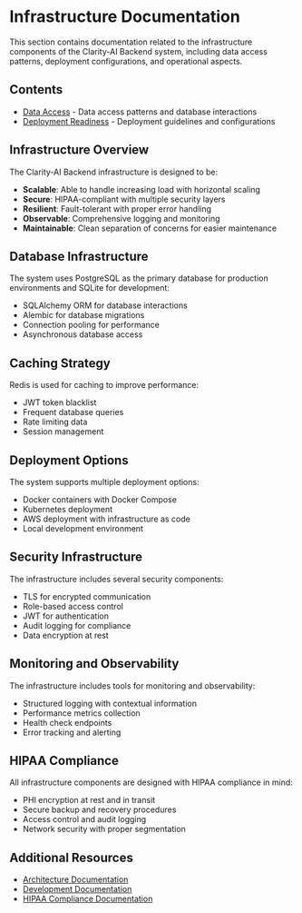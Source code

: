 # Infrastructure Documentation

This section contains documentation related to the infrastructure components of the Clarity-AI Backend system, including data access patterns, deployment configurations, and operational aspects.

## Contents

- [Data Access](./data_access.md) - Data access patterns and database interactions
- [Deployment Readiness](./deployment_readiness.md) - Deployment guidelines and configurations

## Infrastructure Overview

The Clarity-AI Backend infrastructure is designed to be:

- **Scalable**: Able to handle increasing load with horizontal scaling
- **Secure**: HIPAA-compliant with multiple security layers
- **Resilient**: Fault-tolerant with proper error handling
- **Observable**: Comprehensive logging and monitoring
- **Maintainable**: Clean separation of concerns for easier maintenance

## Database Infrastructure

The system uses PostgreSQL as the primary database for production environments and SQLite for development:

- SQLAlchemy ORM for database interactions
- Alembic for database migrations
- Connection pooling for performance
- Asynchronous database access

## Caching Strategy

Redis is used for caching to improve performance:

- JWT token blacklist
- Frequent database queries
- Rate limiting data
- Session management

## Deployment Options

The system supports multiple deployment options:

- Docker containers with Docker Compose
- Kubernetes deployment
- AWS deployment with infrastructure as code
- Local development environment

## Security Infrastructure

The infrastructure includes several security components:

- TLS for encrypted communication
- Role-based access control
- JWT for authentication
- Audit logging for compliance
- Data encryption at rest

## Monitoring and Observability

The infrastructure includes tools for monitoring and observability:

- Structured logging with contextual information
- Performance metrics collection
- Health check endpoints
- Error tracking and alerting

## HIPAA Compliance

All infrastructure components are designed with HIPAA compliance in mind:

- PHI encryption at rest and in transit
- Secure backup and recovery procedures
- Access control and audit logging
- Network security with proper segmentation

## Additional Resources

- [Architecture Documentation](../architecture/README.md)
- [Development Documentation](../development/README.md)
- [HIPAA Compliance Documentation](../compliance/hipaa_compliance.md)